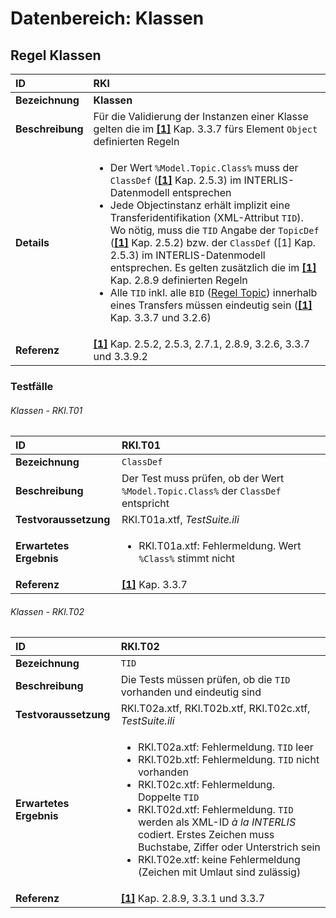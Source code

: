 # Datenbereich: Klassen

## Regel Klassen
|ID|RKl
|:--|:--
|**Bezeichnung**|**Klassen**
|**Beschreibung**|Für die Validierung der Instanzen einer Klasse gelten die im **[[1]](bib.md#1-kogis-interlis-2--referenzhandbuch-13042006)** Kap. 3.3.7 fürs Element ```Object``` definierten Regeln
|**Details**|<ul><li>Der Wert ```%Model.Topic.Class%``` muss der ```ClassDef``` (**[[1]](bib.md#1-kogis-interlis-2--referenzhandbuch-13042006)** Kap. 2.5.3) im INTERLIS-Datenmodell entsprechen</li><li>Jede Objectinstanz erhält implizit eine Transferidentifikation (XML-Attribut ```TID```). Wo nötig, muss die ```TID``` Angabe der ```TopicDef``` (**[[1]](bib.md#1-kogis-interlis-2--referenzhandbuch-13042006)** Kap. 2.5.2) bzw. der ```ClassDef``` ([1] Kap. 2.5.3) im INTERLIS-Datenmodell entsprechen. Es gelten zusätzlich die im **[[1]](bib.md#1-kogis-interlis-2--referenzhandbuch-13042006)** Kap. 2.8.9 definierten Regeln</li><li>Alle ```TID``` inkl. alle ```BID``` ([Regel Topic](topic.md#regel-topic)) innerhalb eines Transfers müssen eindeutig sein (**[[1]](bib.md#1-kogis-interlis-2--referenzhandbuch-13042006)** Kap. 3.3.7 und 3.2.6)</li></ul>
|**Referenz**|**[[1]](bib.md#1-kogis-interlis-2--referenzhandbuch-13042006)** Kap. 2.5.2, 2.5.3, 2.7.1, 2.8.9, 3.2.6, 3.3.7 und 3.3.9.2

### Testfälle
###### Klassen - RKl.T01
|ID|RKl.T01
|:--|:--
|**Bezeichnung**|```ClassDef```
|**Beschreibung**|Der Test muss prüfen, ob der Wert ```%Model.Topic.Class%``` der ```ClassDef``` entspricht
|**Testvoraussetzung**|RKl.T01a.xtf, *TestSuite.ili*
|**Erwartetes Ergebnis**|<ul><li>RKl.T01a.xtf: Fehlermeldung. Wert ```%Class%``` stimmt nicht</li></ul>
|**Referenz**| **[[1]](bib.md#1-kogis-interlis-2--referenzhandbuch-13042006)** Kap. 3.3.7

###### Klassen - RKl.T02
|ID|RKl.T02
|:--|:--
|**Bezeichnung**|```TID```
|**Beschreibung**|Die Tests müssen prüfen, ob die ```TID``` vorhanden und eindeutig sind
|**Testvoraussetzung**|RKl.T02a.xtf, RKl.T02b.xtf, RKl.T02c.xtf, *TestSuite.ili*
|**Erwartetes Ergebnis**|<ul><li>RKl.T02a.xtf: Fehlermeldung. ```TID``` leer</li><li>RKl.T02b.xtf: Fehlermeldung. ```TID``` nicht vorhanden</li><li>RKl.T02c.xtf: Fehlermeldung. Doppelte ```TID```</li><li>RKl.T02d.xtf: Fehlermeldung. ```TID``` werden als XML-ID *à la INTERLIS* codiert. Erstes Zeichen muss Buchstabe, Ziffer oder Unterstrich sein</li><li>RKl.T02e.xtf: keine Fehlermeldung (Zeichen mit Umlaut sind zulässig)</li></ul>
|**Referenz**|**[[1]](bib.md#1-kogis-interlis-2--referenzhandbuch-13042006)** Kap. 2.8.9, 3.3.1 und 3.3.7
